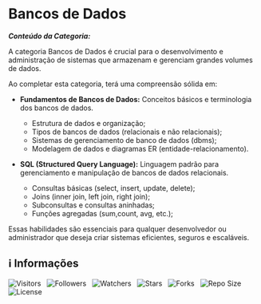 <!-- Título -->
# Bancos de Dados

***Conteúdo da Categoria:***

A categoria Bancos de Dados é crucial para o desenvolvimento e administração de sistemas que armazenam e gerenciam grandes volumes de dados.

Ao completar esta categoria, terá uma compreensão sólida em:

* **Fundamentos de Bancos de Dados:** Conceitos básicos e terminologia dos bancos de dados.
  * Estrutura de dados e organização;
  * Tipos de bancos de dados (relacionais e não relacionais);
  * Sistemas de gerenciamento de banco de dados (dbms);
  * Modelagem de dados e diagramas ER (entidade-relacionamento).

* **SQL (Structured Query Language):** Linguagem padrão para gerenciamento e manipulação de bancos de dados relacionais.
  * Consultas básicas (select, insert, update, delete);
  * Joins (inner join, left join, right join);
  * Subconsultas e consultas aninhadas;
  * Funções agregadas (sum,count, avg, etc.);

Essas habilidades são essenciais para qualquer desenvolvedor ou administrador que deseja criar sistemas eficientes, seguros e escaláveis.

<!-- Informações -->
## &#8505; Informações

![Visitors](https://api.visitorbadge.io/api/visitors?path=Devsgeeknerd%2Fcat-ban-dad&label=Visitantes&labelColor=%23700070&labelStyle=none&countColor=%23000fff&style=plastic&color=%23ffffff "Total de Visitantes")
&nbsp;
![Followers](https://img.shields.io/github/followers/Devsgeeknerd?style=p&label=Seguidores&labelColor=800080&color=000fff "Total de Seguidores")
&nbsp;
![Watchers](https://img.shields.io/github/watchers/Devsgeeknerd/cat-ban-dad?style=p&label=Observadores&labelColor=800080&color=000fff "Total de Observadores")
&nbsp;
![Stars](https://img.shields.io/github/stars/Devsgeeknerd/cat-ban-dad?style=p&label=Estrelas&labelColor=800080&color=000fff "Total de Estrelas")
&nbsp;
![Forks](https://img.shields.io/github/forks/Devsgeeknerd/cat-ban-dad?style=p&label=Bifurcações&labelColor=800080&color=000fff "Total de Bifurcações")
&nbsp;
![Repo Size](https://img.shields.io/github/repo-size/Devsgeeknerd/cat-ban-dad?style=p&label=Tamanho&labelColor=800080&color=000fff "Tamanho do Repositório")
&nbsp;
![License](https://img.shields.io/github/license/Devsgeeknerd/cat-ban-dad?style=p&label=Licença&labelColor=800080&color=000fff "Licença do Repositório")
